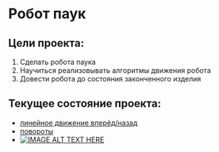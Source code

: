 # Робот паук

## Цели проекта:

1. Сделать робота паука
2. Научиться реализовывать алгоритмы движения робота
3. Довести робота до состояния законченного изделия



## Текущее состояние проекта:

* [линейное движение вперёд/назад](https://www.youtube.com/watch?v=2HXWlfvWsjc)
* [повороты](https://www.youtube.com/watch?v=gQzExbzu-hw)
* [![IMAGE ALT TEXT HERE](http://img.youtube.com/vi/YOUTUBE_VIDEO_ID_HERE/0.jpg)](https://www.youtube.com/watch?v=i3RAg4376UU)

